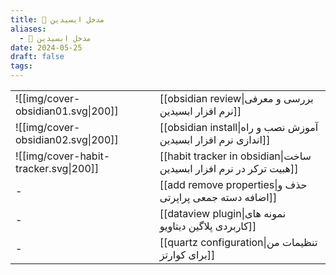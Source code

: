 ```yaml
---
title: 🔮 مدخل ابسیدین
aliases:
  - 🔮 مدخل ابسیدین
date: 2024-05-25
draft: false
tags:
---
```




<!-- QueryToSerialize: TABLE WITHOUT ID embed(link(image, "200")) as " ", "[[" + file.name + "|" + title + "]]" as "" WHERE draft = false AND hierarchy = [[obsidian|🔮 مدخل ابسیدین]] SORT number ASC -->
<!-- SerializedQuery: TABLE WITHOUT ID embed(link(image, "200")) as " ", "[[" + file.name + "|" + title + "]]" as "" WHERE draft = false AND hierarchy = [[obsidian|🔮 مدخل ابسیدین]] SORT number ASC -->

|                                       |                                                                    |
| ------------------------------------- | ------------------------------------------------------------------ |
| ![[img/cover-obsidian01.svg\|200]]    | [[obsidian review\|بررسی و معرفی نرم افزار ابسیدین]]               |
| ![[img/cover-obsidian02.svg\|200]]    | [[obsidian install\|آموزش نصب و راه اندازی نرم افزار ابسیدین]]     |
| ![[img/cover-habit-tracker.svg\|200]] | [[habit tracker in obsidian\|ساخت هبیت ترکر در نرم افزار ابسیدین]] |
| \-                                    | [[add remove properties\|حذف و اضافه دسته جمعی پراپرتی]]           |
| \-                                    | [[dataview plugin\|نمونه های کاربردی پلاگین دیتاویو]]              |
| \-                                    | [[quartz configuration\|تنظیمات من برای کوارتز]]                   |
<!-- SerializedQuery END -->





<br/><br/>

